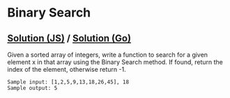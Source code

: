 # Binary Search

## [Solution (JS)](./solution.js) / [Solution (Go)](./solution.go)

Given a sorted array of integers, write a function to search for a given element x in that array using the Binary Search method. If found, return the index of the element, otherwise return -1.

```
Sample input: [1,2,5,9,13,18,26,45], 18
Sample output: 5
```
